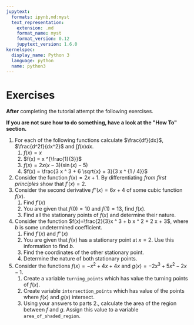 ```yaml
---
jupytext:
  formats: ipynb,md:myst
  text_representation:
    extension: .md
    format_name: myst
    format_version: 0.12
    jupytext_version: 1.6.0
kernelspec:
  display_name: Python 3
  language: python
  name: python3
---
```


# Exercises

**After** completing the tutorial attempt the following exercises.

**If you are not sure how to do something, have a look at the "How To" section.**

1. For each of the following functions calculate $\frac{df}{dx}$, $\frac{d^2f}{dx^2}$ and $\int f(x) dx$.
    1. $f(x) = x$
    2. $f(x) = x ^{\frac{1}{3}}$
    3. $f(x) = 2 x (x - 3) (\sin(x) - 5)$
    4. $f(x) = \frac{3  x ^ 3 + 6 \sqrt{x} + 3}{3  x ^ {1 / 4}}$
2. Consider the function $f(x)=2x+1$. By differentiating *from first principles* show that $f'(x)=2$.
3. Consider the second derivative $f''(x)=6x+4$ of some cubic function $f(x)$.
    1. Find $f'(x)$
    2. You are given that $f(0)=10$ and $f(1)=13$, find $f(x)$.
    3. Find all the stationary points of $f(x)$ and determine their nature.
4. Consider the function $f(x)=\frac{2}{3}x ^ 3 + b x ^ 2 + 2 x + 3$, where $b$ is some undetermined coefficient.
    1. Find $f'(x)$ and $f''(x)$
    2. You are given that $f(x)$ has a stationary point at $x=2$. Use this information to find $b$.
    3. Find the coordinates of the other stationary point.
    4. Determine the nature of both stationary points.
5. Consider the functions $f(x)=-x^2+4x+4x$ and $g(x)=-2x^3+5x^2-2x-1$.
    1. Create a variable `turning_points` which has value the turning points of $f(x)$.
    2. Create variable `intersection_points` which has value of the points where $f(x)$ and $g(x)$ intersect.
    3. Using your answers to parts 2., calculate the area of the region between $f$ and $g$. Assign this value to a variable `area_of_shaded_region`.
